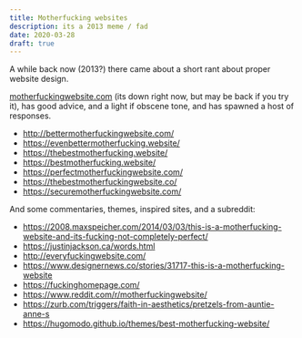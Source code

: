 ```yaml
---
title: Motherfucking websites
description: its a 2013 meme / fad
date: 2020-03-28
draft: true
---
```


A while back now (2013?) there came about a short rant about proper
website design.

[motherfuckingwebsite.com](http://motherfuckingwebsite.com/) (its 
down right now, but may be back if you try it), has good advice,
and a light if obscene tone, and has spawned a host of responses.

* http://bettermotherfuckingwebsite.com/
* https://evenbettermotherfucking.website/
* https://thebestmotherfucking.website/
* https://bestmotherfucking.website/
* https://perfectmotherfuckingwebsite.com/
* https://thebestmotherfuckingwebsite.co/
* https://securemotherfuckingwebsite.com/

And some commentaries, themes, inspired sites, and a subreddit:

* https://2008.maxspeicher.com/2014/03/03/this-is-a-motherfucking-website-and-its-fucking-not-completely-perfect/
* https://justinjackson.ca/words.html
* http://everyfuckingwebsite.com/
* https://www.designernews.co/stories/31717-this-is-a-motherfucking-website
* https://fuckinghomepage.com/
* https://www.reddit.com/r/motherfuckingwebsite/
* https://zurb.com/triggers/faith-in-aesthetics/pretzels-from-auntie-anne-s
* https://hugomodo.github.io/themes/best-motherfucking-website/

